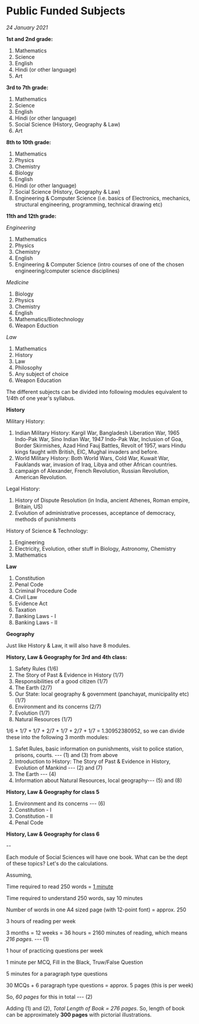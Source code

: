 # Public Funded Subjects

*24 January 2021*

**1st and 2nd grade:**

1. Mathematics
2. Science
3. English
4. Hindi (or other language)
5. Art

**3rd to 7th grade:**

1. Mathematics
2. Science
3. English
4. Hindi (or other language)
5. Social Science (History, Geography & Law)
6. Art

**8th to 10th grade:**

1. Mathematics
2. Physics
3. Chemistry
4. Biology
5. English
6. Hindi (or other language)
7. Social Science (History, Geography & Law)
8. Engineering & Computer Science (i.e. basics of Electronics, mechanics, structural engineering, programming, technical drawing etc)
  
**11th and 12th grade:**

*Engineering*

1. Mathematics
2. Physics
3. Chemistry
4. English
5. Engineering & Computer Science (intro courses of one of the chosen engineering/computer science disciplines)

*Medicine*

1. Biology
2. Physics
3. Chemistry
4. English
5. Mathematics/Biotechnology
6. Weapon Eduction

*Law*

1. Mathematics
2. History
3. Law
4. Philosophy
5. Any subject of choice
6. Weapon Education

The different subjects can be divided into following modules equivalent to 1/4th of one year's syllabus.

**History**

Military History:
1. Indian Military History: Kargil War, Bangladesh Liberation War, 1965 Indo-Pak War, Sino Indian War, 1947 Indo-Pak War, Inclusion of Goa, Border Skirmishes, Azad Hind Fauj Battles, Revolt of 1957, wars Hindu kings faught with British, EIC, Mughal invaders and before. 
2. World Military History: Both World Wars, Cold War, Kuwait War, Fauklands war, invasion of Iraq, Libya and other African countries.
3. campaign of Alexander, French Revolution, Russian Revolution, American Revolution. 

Legal History:
1. History of Dispute Resolution (in India, ancient Athenes, Roman empire, Britain, US)
2. Evolution of administrative processes, acceptance of democracy, methods of punishments

History of Science & Technology:
1. Engineering
2. Electricity, Evolution, other stuff in Biology, Astronomy, Chemistry
3. Mathematics

**Law**

1. Constitution
2. Penal Code
3. Criminal Procedure Code
4. Civil Law
5. Evidence Act
6. Taxation
7. Banking Laws - I
8. Banking Laws - II

**Geography**

Just like History & Law, it will also have 8 modules. 

**History, Law & Geography for 3rd and 4th class:** 
1. Safety Rules (1/6)
2. The Story of Past & Evidence in History (1/7)
3. Responsibilities of a good citizen (1/7)
4. The Earth (2/7)
5. Our State: local geography & government (panchayat, municipality etc) (1/7)
6. Environment and its concerns (2/7)
7. Evolution (1/7)
8. Natural Resources (1/7)

1/6 + 1/7 + 1/7 + 2/7 + 1/7 + 2/7 + 1/7 = 1.30952380952, so we can divide these into the following 3 month modules:

1. Safet Rules, basic information on punishments, visit to police station, prisons, courts. --- (1) and (3) from above
2. Introduction to History: The Story of Past & Evidence in History, Evolution of Mankind --- (2) and (7)
3. The Earth --- (4)
4. Information about Natural Resources, local geography--- (5) and (8)

**History, Law & Geography for class 5**
1. Environment and its concerns --- (6)
2. Constitution - I
3. Constitution - II
4. Penal Code

**History, Law & Geography for class 6**


--

Each module of Social Sciences will have one book. What can be the dept of these topics? Let's do the calculations.

Assuming,

Time required to read 250 words = [1 minute](https://www.forbes.com/sites/brettnelson/2012/06/04/do-you-read-fast-enough-to-be-successful/?sh=4c7c42fd462e)

Time required to understand 250 words, say 10 minutes

Number of words in one A4 sized page (with 12-point font) = approx. 250

3 hours of reading per week

3 months = 12 weeks = 36 hours = 2160 minutes of reading, which means *216 pages*. --- (1)

1 hour of practicing questions per week

1 minute per MCQ, Fill in the Black, Truw/False Question

5 minutes for a paragraph type questions

30 MCQs + 6 paragraph type questions = approx. 5 pages (this is per week)

So, *60 pages* for this in total --- (2)

Adding (1) and (2), *Total Length of Book = 276 pages*. So, length of book can be approximately **300 pages** with pictorial illustrations.
